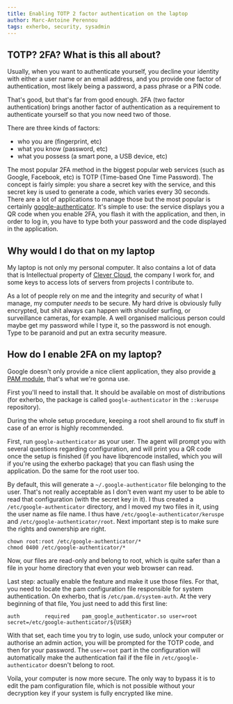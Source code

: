 ```yaml
---
title: Enabling TOTP 2 factor authentication on the laptop
author: Marc-Antoine Perennou
tags: exherbo, security, sysadmin
---
```


## TOTP? 2FA? What is this all about?

Usually, when you want to authenticate yourself, you decline your identity with
either a user name or an email address, and you provide one factor of authentication,
most likely being a password, a pass phrase or a PIN code.

That's good, but that's far from good enough. 2FA (two factor authentication) brings
another factor of authentication as a requirement to authenticate yourself so that
you now need two of those.

There are three kinds of factors:

- who you are (fingerprint, etc)
- what you know (password, etc)
- what you possess (a smart pone, a USB device, etc)

The most popular 2FA method in the biggest popular web services (such as Google,
Facebook, etc) is TOTP (Time-based One Time Password). The concept is fairly simple:
you share a secret key with the service, and this secret key is used to generate
a code, which varies every 30 seconds. There are a lot of applications to manage those
but the most popular is certainly [google-authenticator](https://support.google.com/accounts/answer/1066447?hl=en).
It's simple to use: the service displays you a QR code when you enable 2FA, you flash it
with the application, and then, in order to log in, you have to type both your password
and the code displayed in the application.

## Why would I do that on my laptop

My laptop is not only my personal computer. It also contains a lot of data that is
Intellectual property of [Clever Cloud](https://www.clever-cloud.com/), the company
I work for, and some keys to access lots of servers from projects I contribute to.

As a lot of people rely on me and the integrity and security of what I manage, my
computer *needs* to be secure. My hard drive is obviously fully encrypted, but shit
always can happen with shoulder surfing, or surveillance cameras, for example.
A well organised malicious person could maybe get my password while I type it, so
the password is not enough. Type to be paranoid and put an extra security measure.

## How do I enable 2FA on my laptop?

Google doesn't only provide a nice client application, they also provide
[a PAM module](https://github.com/google/google-authenticator/tree/master/libpam),
that's what we're gonna use.

First you'll need to install that. It should be available on most of distributions
(for exherbo, the package is called `google-authenticator` in the `::keruspe` repository).

During the whole setup procedure, keeping a root shell around to fix stuff in case of an
error is highly recommended.

First, run `google-authenticator` as your user. The agent will prompt you with
several questions regarding configuration, and will print you a QR code once the
setup is finished (if you have libqrencode installed, which you will if you're using
the exherbo package) that you can flash using the application. Do the same for the
root user too.

By default, this will generate a `~/.google-authenticator` file belonging to the user.
That's not really acceptable as I don't even want my user to be able to read that
configuration (with the secret key in it). I thus created a `/etc/google-authenticator`
directory, and I moved my two files in it, using the user name as file name. I thus have
`/etc/google-authenticator/keruspe` and `/etc/google-authenticator/root`. Next important
step is to make sure the rights and ownership are right.

```
chown root:root /etc/google-authenticator/*
chmod 0400 /etc/google-authenticator/*
```

Now, our files are read-only and belong to root, which is quite safer than a file in your
home directory that even your web browser can read.

Last step: actually enable the feature and make it use those files. For that, you need to
locate the pam configuration file responsible for system authentication. On exherbo,
that is `/etc/pam.d/system-auth`. At the very beginning of that file, You just need to
add this first line:

```
auth        required    pam_google_authenticator.so user=root secret=/etc/google-authenticator/${USER}
```

With that set, each time you try to login, use sudo, unlock your computer or authorise an
admin action, you will be prompted for the TOTP code, and then for your password.
The `user=root` part in the configuration will automatically make the authentication fail if
the file in `/etc/google-authenticator` doesn't belong to root.

Voila, your computer is now more secure. The only way to bypass it is to edit the
pam configuration file, which is not possible without your decryption key if your system
is fully encrypted like mine.
